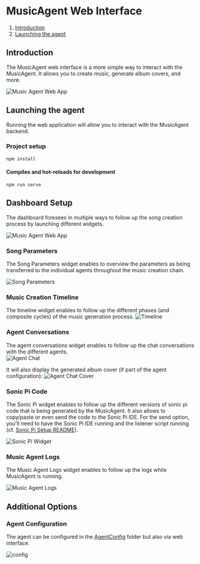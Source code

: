 # MusicAgent Web Interface

1. [Introduction](#introduction)
2. [Launching the agent](#Launching-the-agent)

## Introduction
The MusicAgent web interface is a more simple way to interact with the MusicAgent. 
It allows you to create music, generate album covers, and more.

![Music Agent Web App](../Assets/ma_webapp.png)

## Launching the agent

Running the web application will allow you to interact with the MusicAgent backend.

### Project setup
```
npm install
```

#### Compiles and hot-reloads for development
```
npm run serve
```

## Dashboard Setup

The dashboard foresees in multiple ways to follow up the song creation process by launching different widgets.

![Music Agent Web App](../Assets/dashboard.png)

### Song Parameters

The Song Parameters widget enables to overview the parameters as being transferred to the individual agents throughout the music creation chain.

![Song Parameters](../Assets/songparameters.png)

### Music Creation Timeline

The timeline widget enables to follow up the different phases (and composite cycles) of the music generation process.
![Timeline](../Assets/timeline.png)

### Agent Conversations

The agent conversations widget enables to follow up the chat conversations with the different agents.     
![Agent Chat](../Assets/agent_chats.png)

It will also display the generated album cover (if part of the agent configuration):
![Agent Chat Cover](../Assets/agent_chats_cover.png)

### Sonic Pi Code

The Sonic Pi widget enables to follow up the different versions of sonic pi code that is being generated by the MusicAgent.
It also allows to copy/paste or even send the code to the Sonic Pi IDE.
For the send option, you'll need to have the Sonic Pi IDE running and the listener script running (cf. [Sonic Pi Setup README](../SonicPi/Setup/README.md)).

![Sonic Pi Widget](../Assets/sonicpiwidget.png)

### Music Agent Logs

The Music Agent Logs widget enables to follow up the logs while MusicAgent is running.

![Music Agent Logs](../Assets/musicagentlogs.png)

## Additional Options

### Agent Configuration
The agent can be configured in the [AgentConfig](AgentConfig) folder but also via web interface.

![config](../Assets/configwidget.png)

